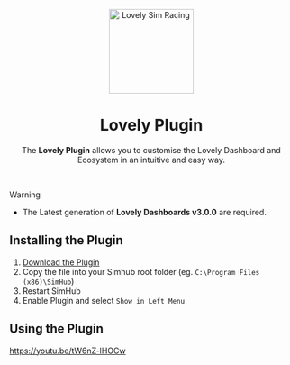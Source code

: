 <p align="center">
<img width="150" height="150" alt="Lovely Sim Racing" src="./images/lr-logo-small.png">
</p>

<h1 align="center">Lovely Plugin</h1>

<p align="center">
The <strong>Lovely Plugin</strong> allows you to customise the Lovely Dashboard and Ecosystem in an intuitive and easy way. 
</p>

<br/>

> [!WARNING]
> 
> * The Latest generation of **Lovely Dashboards v3.0.0** are required.

## Installing the Plugin

1. [Download the Plugin](https://lsr.gg/dash)
2. Copy the file into your Simhub root folder (eg. `C:\Program Files (x86)\SimHub`)
3. Restart SimHub
4. Enable Plugin and select `Show in Left Menu`

## Using the Plugin

https://youtu.be/tW6nZ-lHOCw
